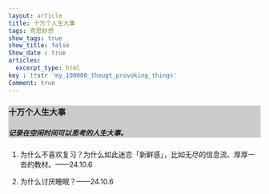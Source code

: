 ```yaml
---
layout: article
title: 十万个人生大事
tags: 奇思妙想
show_tags: true
show_title: false
Show_date : true
articles:
  excerpt_type: html
key : !!str 'my_100000_thougt_provoking_things'
Comment: true
---
```


<div class="hero hero--center" style="background-color: #ccc;">
  <div class="hero__content">
    <h3>十万个人生大事</h3>
    <h5>记录在空闲时间可以思考的人生大事。</h5>
  </div>
</div>

1. 为什么不喜欢复习？为什么如此迷恋「新鲜感」，比如无尽的信息流、厚厚一沓的教材。——24.10.6

2. 为什么讨厌睡眠？——24.10.6